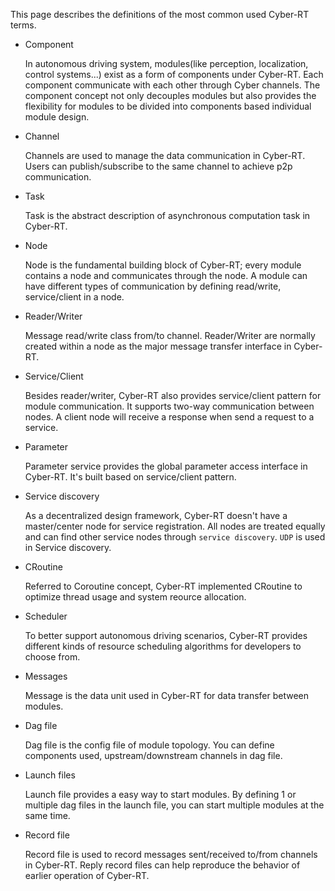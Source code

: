 This page describes the definitions of the most common used Cyber-RT terms.

- Component

	In autonomous driving system, modules(like perception, localization, control systems...) exist as a form of components under Cyber-RT. Each component communicate with each other through Cyber channels. The component concept not only decouples modules but also provides the flexibility for modules to be divided into components based individual module design.
- Channel

	Channels are used to manage the data communication in Cyber-RT. Users can publish/subscribe to the same channel to achieve p2p communication.
- Task

	Task is the abstract description of asynchronous computation task in Cyber-RT.
- Node 

	Node is the fundamental building block of Cyber-RT; every module contains a node and communicates through the node. A module can have different types of communication by defining read/write, service/client in a node. 
- Reader/Writer 

	Message read/write class from/to channel. Reader/Writer are normally created within a node as the major message transfer interface in Cyber-RT.
- Service/Client

	Besides reader/writer, Cyber-RT also provides service/client pattern for module communication. It supports two-way communication between nodes. A client node will receive a response when send a request to a service.
- Parameter

	Parameter service provides the global parameter access interface in Cyber-RT. It's built based on service/client pattern.
- Service discovery

	As a decentralized design framework, Cyber-RT doesn't have a master/center node for service registration. All nodes are treated equally and can find other service nodes through `service discovery`. `UDP` is used in Service discovery.
- CRoutine

	Referred to Coroutine concept, Cyber-RT implemented CRoutine to optimize thread usage and system reource allocation.
- Scheduler

	To better support autonomous driving scenarios, Cyber-RT provides different kinds of resource scheduling algorithms for developers to choose from.
- Messages

	Message is the data unit used in Cyber-RT for data transfer between modules. 
- Dag file

	Dag file is the config file of module topology. You can define components used, upstream/downstream channels in dag file.
- Launch files

	Launch file provides a easy way to start modules. By defining 1 or multiple dag files in the launch file, you can start multiple modules at the same time.
- Record file

	Record file is used to record messages sent/received to/from channels in Cyber-RT. Reply record files can help reproduce the behavior of earlier operation of Cyber-RT.

